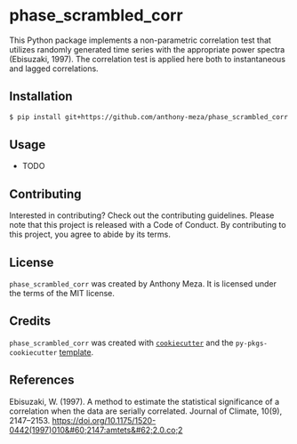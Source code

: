 # phase_scrambled_corr

This Python package implements a non-parametric correlation test that utilizes randomly generated time series with the appropriate power spectra (Ebisuzaki, 1997). The correlation test is applied here both to instantaneous and lagged correlations. 

## Installation

```bash
$ pip install git+https://github.com/anthony-meza/phase_scrambled_corr.git@main
```

## Usage

- TODO

## Contributing

Interested in contributing? Check out the contributing guidelines. Please note that this project is released with a Code of Conduct. By contributing to this project, you agree to abide by its terms.

## License

`phase_scrambled_corr` was created by Anthony Meza. It is licensed under the terms of the MIT license.

## Credits

`phase_scrambled_corr` was created with [`cookiecutter`](https://cookiecutter.readthedocs.io/en/latest/) and the `py-pkgs-cookiecutter` [template](https://github.com/py-pkgs/py-pkgs-cookiecutter).

## References 

Ebisuzaki, W. (1997). A method to estimate the statistical significance of a correlation when the data are serially correlated. Journal of Climate, 10(9), 2147–2153. https://doi.org/10.1175/1520-0442(1997)010&#60;2147:amtets&#62;2.0.co;2
